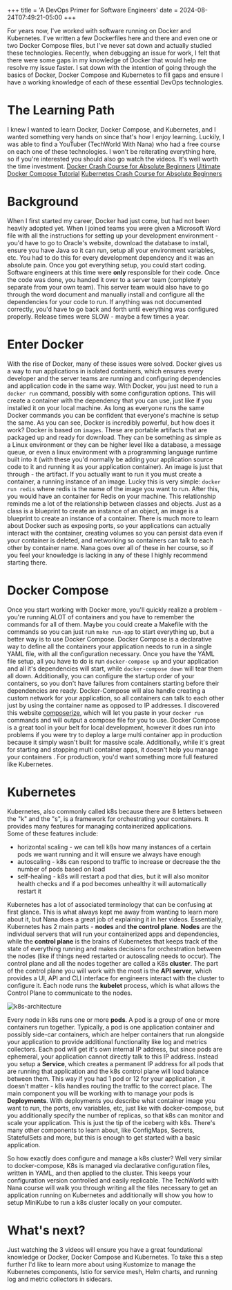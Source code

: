 +++
title = 'A DevOps Primer for Software Engineers'
date = 2024-08-24T07:49:21-05:00
+++

For years now, I've worked with software running on Docker and Kubernetes.  I've written a few Dockerfiles here and there and even one or two Docker Compose files, but I've never sat down and actually studied these technologies.  Recently, when debugging an issue for work, I felt that there were some gaps in my knowledge of Docker that would help me resolve my issue faster.  I sat down with the intention of going through the basics of Docker, Docker Compose and Kubernetes to fill gaps and ensure I have a working knowledge of each of these essential DevOps technologies.

# The Learning Path
I knew I wanted to learn Docker, Docker Compose, and Kubernetes, and I wanted something very hands on since that's how I enjoy learning.  Luckily, I was able to find a YouTuber (TechWorld With Nana) who had a free course on each one of these technologies.  I won't be reiterating everything here, so if you're interested you should also go watch the videos.  It's well worth the time investment.
[Docker Crash Course for Absolute Beginners](https://www.youtube.com/watch?v=pg19Z8LL06w)
[Ultimate Docker Compose Tutorial](https://www.youtube.com/watch?v=SXwC9fSwct8)
[Kubernetes Crash Course for Absolute Beginners](https://www.youtube.com/watch?v=s_o8dwzRlu4)

# Background
When I first started my career, Docker had just come, but had not been heavily adopted yet.  When I joined teams you were given a Microsoft Word file with all the instructions for setting up your development environment - you'd have to go to Oracle's website, download the database to install, ensure you have Java so it can run, setup all your environment variables, etc.  You had to do this for every development dependency and it was an absolute pain.  Once you got everything setup, you could start coding.  Software engineers at this time were **only** responsible for their code.  Once the code was done, you handed it over to a server team (completely separate from your own team).  This server team would also have to go through the word document and manually install and configure all the dependencies for your code to run.  If anything was not documented correctly, you'd have to go back and forth until everything was configured properly.  Release times were SLOW - maybe a few times a year.

# Enter Docker
With the rise of Docker, many of these issues were solved.  Docker gives us a way to run applications in isolated containers, which ensures every developer and the server teams are running and configuring dependencies and application code in the same way.  With Docker, you just need to run a `docker run` command, possibly with some configuration options.  This will create a container with the dependency that you can use, just like if you installed it on your local machine.  As long as everyone runs the same Docker commands you can be confident that everyone's machine is setup the same.
As you can see, Docker is incredibly powerful, but how does it work?  Docker is based on `images`.  These are portable artifacts that are packaged up and ready for download. They can be something as simple as a Linux environment or they can be higher level like a database, a message queue, or even a linux environment with a programming language runtime built into it (with these you'd normally be adding your application source code to it and running it as your application container).  An image is just that through - the artifact.  If you actually want to run it you must create a container, a running instance of an image.  Lucky this is very simple: `docker run redis` where redis is the name of the image you want to run.  After this, you would have an container for Redis on your machine.  This relationship reminds me  a lot of the relationship between classes and objects.  Just as a class is a blueprint to create an instance of an object, an image is a blueprint to create an instance of a container.  There is much more to learn about Docker such as exposing ports, so your applications can actually interact with the container, creating volumes so you can persist data even if your container is deleted, and networking so containers can talk to each other by container name.  Nana goes over all of these in her course, so if you feel your knowledge is lacking in any of these I highly recommend starting there.

# Docker Compose
Once you start working with Docker more, you'll quickly realize a problem - you're running ALOT of containers and you have to remember the commands for all of them.  Maybe you could create a Makefile with the commands so you can just run `make run-app` to start everything up, but a better way is to use Docker Compose.  Docker Compose is a declarative way to define all the containers your application needs to run in a single YAML file, with all the configuration necessary.  Once you have the YAML file setup, all you have to do is run `docker-compose up` and your application and all it's dependencies will start, while  `docker-compose down` will tear them all down.  Additionally, you can configure the startup order of your containers, so you don't have failures from containers starting before their dependencies are ready.    Docker-Compose will also handle creating a custom network for your application, so all containers can talk to each other just by using the container name as opposed to IP addresses.  I discovered this website [composerize](https://www.composerize.com/), which will let you paste in your `docker run` commands and will output a compose file for you to use.  Docker Compose is a great tool in your belt for local development, however it does run into problems if you were try to deploy a large multi container app in production because it simply wasn't built for massive scale.  Additionally, while it's great for starting and stopping multi container apps, it doesn't help you manage your containers .  For production, you'd want something more full featured like Kubernetes.

# Kubernetes
Kubernetes, also commonly called k8s because there are 8 letters between the "k" and the "s", is a framework for orchestrating your containers.  It provides many features for managing containerized applications.  
Some of these features include:
- horizontal scaling - we can tell k8s how many instances of a certain pods we want running and it will ensure we always have enough
- autoscaling - k8s can respond to traffic to increase or decrease the the number of pods based on load
- self-healing - k8s will restart a pod that dies, but it will also monitor health checks and if a pod becomes unhealthy it will automatically restart it

Kubernetes has a lot of associated terminology that can be confusing at first glance.  This is what always kept me away from wanting to learn more about it, but Nana does a great job of explaining it in her videos.  Essentially,  Kubernetes has 2 main parts - **nodes** and **the control plane**.  **Nodes** are the individual servers that will run your containerized apps and dependencies, while the **control plane** is the brains of Kubernetes that keeps track of the state of everything running and makes decisions for orchestration between the nodes (like if things need restarted or autoscaling needs to occur).  The control plane and all the nodes together are called a K8s **cluster**. The part of the control plane you will work with the most is the **API server**, which provides a UI, API and CLI interface for engineers interact with the cluster to configure it.   Each node runs the **kubelet** process, which is what allows the Control Plane to communicate to the nodes.

![k8s-architecture](/images/k8s-architecture.png)

Every node in k8s runs one or more **pods**.  A pod is a group of one or more containers run together.  Typically, a pod is one application container and possibly side-car containers, which are helper containers that run alongside your application to provide additional functionality like log and metrics collectors. Each pod will get it's own internal IP address, but since pods are ephemeral, your application cannot directly talk to this IP address.  Instead you setup a **Service**, which creates a permanent IP address for all pods that are running that application and the k8s control plane will load balance between them.  This way if you had 1 pod or 12 for your application , it doesn't matter - k8s handles routing the traffic to the correct place.  The main component you will be working with to manage your pods is **Deployments**.  With deployments you describe what container image you want to run, the ports, env variables, etc, just like with docker-compose, but you additionally specify the number of replicas, so that k8s can monitor and scale your application. This is just the tip of the iceberg with k8s.  There's many other components to learn about, like ConfigMaps, Secrets, StatefulSets and more, but this is enough to get started with a basic application.

So how exactly does configure and manage a k8s cluster?  Well very similar to docker-compose, K8s is managed via declarative configuration files, written in YAML, and then applied to the cluster.  This keeps your configuration version controlled and easily replicable. The TechWorld with Nana course will walk you through writing all the files necessary to get an application running on Kubernetes and additionally will show you how to setup MiniKube to run a k8s cluster locally on your computer.

# What's next?
Just watching the 3 videos will ensure you have a great foundational knowledge or Docker, Docker Compose and Kubernetes.  To take this a step further I'd like to learn more about using Kustomize to manage the Kubernetes components, Istio for service mesh, Helm charts, and running log and metric collectors in sidecars.
